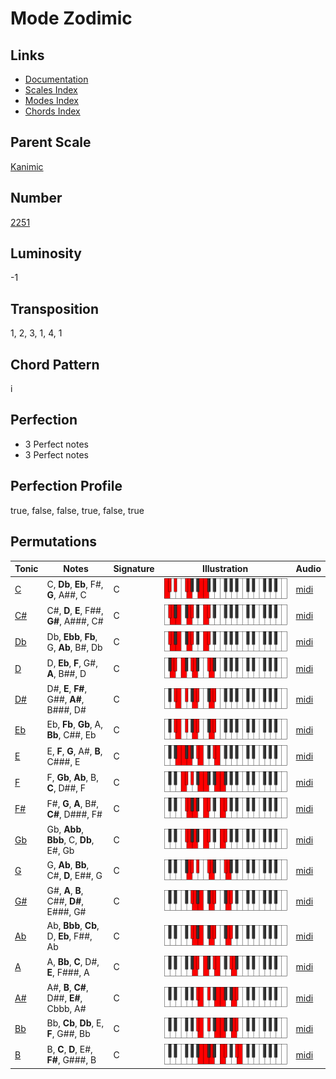 # Mode Zodimic

## Links

- [Documentation](README.md)
- [Scales Index](Scales.md)
- [Modes Index](Modes.md)
- [Chords Index](Chords.md)

## Parent Scale

[Kanimic](ScaleKanimic.md)

## Number

[2251](https://ianring.com/musictheory/scales/2251)

## Luminosity

-1

## Transposition

1, 2, 3, 1, 4, 1

## Chord Pattern

i

## Perfection

- 3 Perfect notes
- 3 Perfect notes

## Perfection Profile

true, false, false, true, false, true

## Permutations

| Tonic | Notes | Signature | Illustration | Audio |
|-------|-------|-----------|--------------|-------|
| [C](ModeCNaturalZodimic.md) | C, **Db**, **Eb**, F#, **G**, A##, C | C | ![CNaturalZodimic](ModeCNaturalZodimic.png) | [midi](https://github.com/edipermadi/music/blob/main/docs/ModeCNaturalZodimic.mid?raw=true) |
| [C#](ModeCSharpZodimic.md) | C#, **D**, **E**, F##, **G#**, A###, C# | C | ![CSharpZodimic](ModeCSharpZodimic.png) | [midi](https://github.com/edipermadi/music/blob/main/docs/ModeCSharpZodimic.mid?raw=true) |
| [Db](ModeDFlatZodimic.md) | Db, **Ebb**, **Fb**, G, **Ab**, B#, Db | C | ![DFlatZodimic](ModeDFlatZodimic.png) | [midi](https://github.com/edipermadi/music/blob/main/docs/ModeDFlatZodimic.mid?raw=true) |
| [D](ModeDNaturalZodimic.md) | D, **Eb**, **F**, G#, **A**, B##, D | C | ![DNaturalZodimic](ModeDNaturalZodimic.png) | [midi](https://github.com/edipermadi/music/blob/main/docs/ModeDNaturalZodimic.mid?raw=true) |
| [D#](ModeDSharpZodimic.md) | D#, **E**, **F#**, G##, **A#**, B###, D# | C | ![DSharpZodimic](ModeDSharpZodimic.png) | [midi](https://github.com/edipermadi/music/blob/main/docs/ModeDSharpZodimic.mid?raw=true) |
| [Eb](ModeEFlatZodimic.md) | Eb, **Fb**, **Gb**, A, **Bb**, C##, Eb | C | ![EFlatZodimic](ModeEFlatZodimic.png) | [midi](https://github.com/edipermadi/music/blob/main/docs/ModeEFlatZodimic.mid?raw=true) |
| [E](ModeENaturalZodimic.md) | E, **F**, **G**, A#, **B**, C###, E | C | ![ENaturalZodimic](ModeENaturalZodimic.png) | [midi](https://github.com/edipermadi/music/blob/main/docs/ModeENaturalZodimic.mid?raw=true) |
| [F](ModeFNaturalZodimic.md) | F, **Gb**, **Ab**, B, **C**, D##, F | C | ![FNaturalZodimic](ModeFNaturalZodimic.png) | [midi](https://github.com/edipermadi/music/blob/main/docs/ModeFNaturalZodimic.mid?raw=true) |
| [F#](ModeFSharpZodimic.md) | F#, **G**, **A**, B#, **C#**, D###, F# | C | ![FSharpZodimic](ModeFSharpZodimic.png) | [midi](https://github.com/edipermadi/music/blob/main/docs/ModeFSharpZodimic.mid?raw=true) |
| [Gb](ModeGFlatZodimic.md) | Gb, **Abb**, **Bbb**, C, **Db**, E#, Gb | C | ![GFlatZodimic](ModeGFlatZodimic.png) | [midi](https://github.com/edipermadi/music/blob/main/docs/ModeGFlatZodimic.mid?raw=true) |
| [G](ModeGNaturalZodimic.md) | G, **Ab**, **Bb**, C#, **D**, E##, G | C | ![GNaturalZodimic](ModeGNaturalZodimic.png) | [midi](https://github.com/edipermadi/music/blob/main/docs/ModeGNaturalZodimic.mid?raw=true) |
| [G#](ModeGSharpZodimic.md) | G#, **A**, **B**, C##, **D#**, E###, G# | C | ![GSharpZodimic](ModeGSharpZodimic.png) | [midi](https://github.com/edipermadi/music/blob/main/docs/ModeGSharpZodimic.mid?raw=true) |
| [Ab](ModeAFlatZodimic.md) | Ab, **Bbb**, **Cb**, D, **Eb**, F##, Ab | C | ![AFlatZodimic](ModeAFlatZodimic.png) | [midi](https://github.com/edipermadi/music/blob/main/docs/ModeAFlatZodimic.mid?raw=true) |
| [A](ModeANaturalZodimic.md) | A, **Bb**, **C**, D#, **E**, F###, A | C | ![ANaturalZodimic](ModeANaturalZodimic.png) | [midi](https://github.com/edipermadi/music/blob/main/docs/ModeANaturalZodimic.mid?raw=true) |
| [A#](ModeASharpZodimic.md) | A#, **B**, **C#**, D##, **E#**, Cbbb, A# | C | ![ASharpZodimic](ModeASharpZodimic.png) | [midi](https://github.com/edipermadi/music/blob/main/docs/ModeASharpZodimic.mid?raw=true) |
| [Bb](ModeBFlatZodimic.md) | Bb, **Cb**, **Db**, E, **F**, G##, Bb | C | ![BFlatZodimic](ModeBFlatZodimic.png) | [midi](https://github.com/edipermadi/music/blob/main/docs/ModeBFlatZodimic.mid?raw=true) |
| [B](ModeBNaturalZodimic.md) | B, **C**, **D**, E#, **F#**, G###, B | C | ![BNaturalZodimic](ModeBNaturalZodimic.png) | [midi](https://github.com/edipermadi/music/blob/main/docs/ModeBNaturalZodimic.mid?raw=true) |
